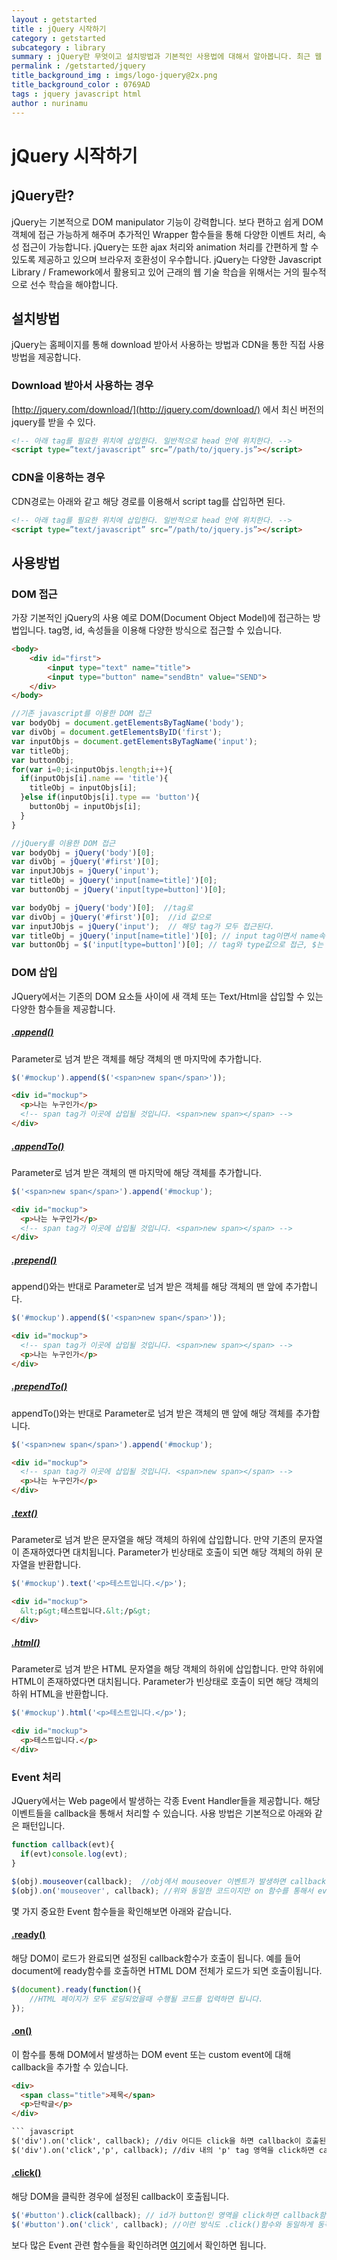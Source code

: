 ```yaml
---
layout : getstarted
title : jQuery 시작하기
category : getstarted
subcategory : library
summary : jQuery란 무엇이고 설치방법과 기본적인 사용법에 대해서 알아봅니다. 최근 웹 어플리케이션 개발할때 필수적으로 사용하는 라이브러리이니 만큼 익숙해지는 것이 좋습니다.
permalink : /getstarted/jquery
title_background_img : imgs/logo-jquery@2x.png
title_background_color : 0769AD
tags : jquery javascript html
author : nurinamu
---
```


# jQuery 시작하기

## jQuery란?
jQuery는 기본적으로 DOM manipulator 기능이 강력합니다. 보다 편하고 쉽게 DOM 객체에 접근 가능하게 해주며 추가적인 Wrapper 함수들을 통해 다양한 이벤트 처리, 속성 접근이 가능합니다.
jQuery는 또한 ajax 처리와 animation 처리를 간편하게 할 수 있도록 제공하고 있으며 브라우저 호환성이 우수합니다. jQuery는 다양한 Javascript Library / Framework에서 활용되고 있어 근래의 웹 기술 학습을 위해서는 거의 필수적으로 선수 학습을 해야합니다.

## 설치방법

jQuery는 홈페이지를 통해 download 받아서 사용하는 방법과 CDN을 통한 직접 사용 방법을 제공합니다.

### Download 받아서 사용하는 경우

[http://jquery.com/download/](http://jquery.com/download/) 에서 최신 버전의 jquery를 받을 수 있다.

``` html
<!-- 아래 tag를 필요한 위치에 삽입한다. 일반적으로 head 안에 위치한다. -->
<script type=”text/javascript” src=”/path/to/jquery.js”></script>
```

### CDN을 이용하는 경우

CDN경로는 아래와 같고 해당 경로를 이용해서 script tag를 삽입하면 된다.

``` html
<!-- 아래 tag를 필요한 위치에 삽입한다. 일반적으로 head 안에 위치한다. -->
<script type=”text/javascript” src=”/path/to/jquery.js”></script>
```

## 사용방법

### DOM 접근
가장 기본적인 jQuery의 사용 예로 DOM(Document Object Model)에 접근하는 방법입니다.
tag명, id, 속성들을 이용해 다양한 방식으로 접근할 수 있습니다.

``` html
<body>
    <div id="first">
        <input type="text" name="title">
        <input type="button" name="sendBtn" value="SEND">
    </div>
</body>
```

``` javascript
//기존 javascript를 이용한 DOM 접근
var bodyObj = document.getElementsByTagName('body');
var divObj = document.getElementsByID('first');
var inputObjs = document.getElementsByTagName('input');
var titleObj;
var buttonObj;
for(var i=0;i<inputObjs.length;i++){
  if(inputObjs[i].name == 'title'){
    titleObj = inputObjs[i];
  }else if(inputObjs[i].type == 'button'){
    buttonObj = inputObjs[i];
  }
}

//jQuery를 이용한 DOM 접근
var bodyObj = jQuery('body')[0];
var divObj = jQuery('#first')[0];
var inputJObjs = jQuery('input');
var titleObj = jQuery('input[name=title]')[0];
var buttonObj = jQuery('input[type=button]')[0];

var bodyObj = jQuery('body')[0];  //tag로
var divObj = jQuery('#first')[0];  //id 값으로
var inputJObjs = jQuery('input');  // 해당 tag가 모두 접근된다.
var titleObj = jQuery('input[name=title]')[0]; // input tag이면서 name속성값이 title인 DOM에 접근
var buttonObj = $('input[type=button]')[0]; // tag와 type값으로 접근, $는 jQuery의 축약지시자이다.
```

### DOM 삽입
JQuery에서는 기존의 DOM 요소들 사이에 새 객체 또는 Text/Html을 삽입할 수 있는 다양한 함수들을 제공합니다.

##### [.append()](http://api.jquery.com/append)
Parameter로 넘겨 받은 객체를 해당 객체의 맨 마지막에 추가합니다.

``` javascript
$('#mockup').append($('<span>new span</span>'));
```

``` html
<div id="mockup">
  <p>나는 누구인가</p>
  <!-- span tag가 이곳에 삽입될 것입니다. <span>new span></span> -->
</div>
```

##### [.appendTo()](http://api.jquery.com/appendTo)
Parameter로 넘겨 받은 객체의 맨 마지막에 해당 객체를 추가합니다.

``` javascript
$('<span>new span</span>').append('#mockup');
```

``` html
<div id="mockup">
  <p>나는 누구인가</p>
  <!-- span tag가 이곳에 삽입될 것입니다. <span>new span></span> -->
</div>
```


##### [.prepend()](http://api.jquery.com/prepend)
append()와는 반대로 Parameter로 넘겨 받은 객체를 해당 객체의 맨 앞에 추가합니다.

``` javascript
$('#mockup').append($('<span>new span</span>'));
```

``` html
<div id="mockup">
  <!-- span tag가 이곳에 삽입될 것입니다. <span>new span></span> -->
  <p>나는 누구인가</p>  
</div>
```

##### [.prependTo()](http://api.jquery.com/prependTo)
appendTo()와는 반대로 Parameter로 넘겨 받은 객체의 맨 앞에 해당 객체를 추가합니다.

``` javascript
$('<span>new span</span>').append('#mockup');
```

``` html
<div id="mockup">
  <!-- span tag가 이곳에 삽입될 것입니다. <span>new span></span> -->
  <p>나는 누구인가</p>
</div>
```

##### [.text()](http://api.jquery.com/text)
Parameter로 넘겨 받은 문자열을 해당 객체의 하위에 삽입합니다. 만약 기존의 문자열이 존재하였다면 대치됩니다.
Parameter가 빈상태로 호출이 되면 해당 객체의 하위 문자열을 반환합니다.

``` javascript
$('#mockup').text('<p>테스트입니다.</p>');
```

``` html
<div id="mockup">
  &lt;p&gt;테스트입니다.&lt;/p&gt;
</div>
```

##### [.html()](http://api.jquery.com/html)
Parameter로 넘겨 받은 HTML 문자열을 해당 객체의 하위에 삽입합니다. 만약 하위에 HTML이 존재하였다면 대치됩니다.
Parameter가 빈상태로 호출이 되면 해당 객체의 하위 HTML을 반환합니다.

``` javascript
$('#mockup').html('<p>테스트입니다.</p>');
```

``` html
<div id="mockup">
  <p>테스트입니다.</p>
</div>
```

### Event 처리
JQuery에서는 Web page에서 발생하는 각종 Event Handler들을 제공합니다.
해당 이벤트들을 callback을 통해서 처리할 수 있습니다. 사용 방법은 기본적으로 아래와 같은 패턴입니다.

``` javascript
function callback(evt){
  if(evt)console.log(evt);
}

$(obj).mouseover(callback);  //obj에서 mouseover 이벤트가 발생하면 callback함수가 호출됩니다.
$(obj).on('mouseover', callback); //위와 동일한 코드이지만 on 함수를 통해서 event 명을 문자열로 처리할 수 있습니다.
```

몇 가지 중요한 Event 함수들을 확인해보면 아래와 같습니다.

#### [.ready()](http://api.jquery.com/ready/)
해당 DOM이 로드가 완료되면 설정된 callback함수가 호출이 됩니다. 예를 들어 document에 ready함수를 호출하면 HTML DOM 전체가 로드가 되면 호출이됩니다.

``` javascript
$(document).ready(function(){
    //HTML 페이지가 모두 로딩되었을때 수행될 코드를 입력하면 됩니다.
});
```

#### [.on()](http://api.jquery.com/on/)
이 함수를 통해 DOM에서 발생하는 DOM event 또는 custom event에 대해 callback을 추가할 수 있습니다.

``` html
<div>
  <span class="title">제목</span>
  <p>단락글</p>
</div>

``` javascript
$('div').on('click', callback); //div 어디든 click을 하면 callback이 호출된다.
$('div').on('click','p', callback); //div 내의 'p' tag 영역을 click하면 callback이 호출된다.
```

#### [.click()](http://api.jquery.com/click/)
해당 DOM을 클릭한 경우에 설정된 callback이 호출됩니다.

``` javascript
$('#button').click(callback); // id가 button인 영역을 click하면 callback함수가 호출된다.
$('#button').on('click', callback); //이런 방식도 .click()함수와 동일하게 동작한다.
```

보다 많은 Event 관련 함수들을 확인하려면 [여기](http://api.jquery.com/category/events/)에서 확인하면 됩니다.

